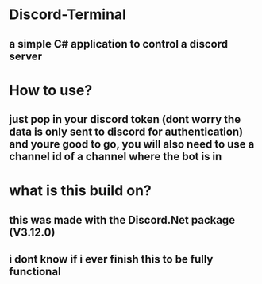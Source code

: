 # Discord-Terminal
## a simple C# application to control a discord server

# How to use?
## just pop in your discord token (dont worry the data is only sent to discord for authentication) and youre good to go, you will also need to use a channel id of a channel where the bot is in

# what is this build on?
## this was made with the Discord.Net package (V3.12.0)

## i dont know if i ever finish this to be fully functional
